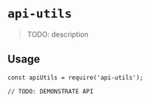 # `api-utils`

> TODO: description

## Usage

```
const apiUtils = require('api-utils');

// TODO: DEMONSTRATE API
```

